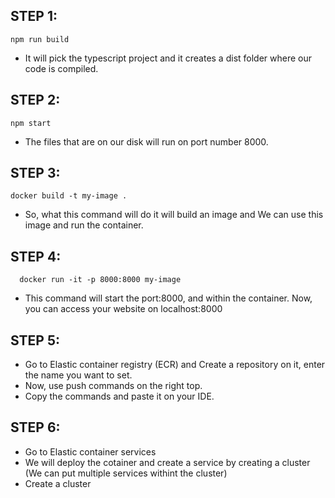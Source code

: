 ## STEP 1: 

``` npm run build ```

- It will pick the typescript project and it creates a dist folder where our code is compiled.

## STEP 2:

``` npm start  ```

- The files that are on our disk will run on port number 8000. 

## STEP 3: 

``` docker build -t my-image . ```

- So, what this command will do it will build an image and We can use this image and run the container.


## STEP 4:

```  docker run -it -p 8000:8000 my-image```

- This command will start the port:8000, and within the container. Now, you can access your website on localhost:8000

## STEP 5:

- Go to Elastic container registry (ECR) and Create a repository on it, enter the name you want to set.
- Now, use push commands on the right top.
- Copy the commands and paste it on your IDE.

## STEP 6:

- Go to Elastic container services
- We will deploy the cotainer and create a service by creating a cluster (We can put multiple services withint the cluster)
- Create a cluster
